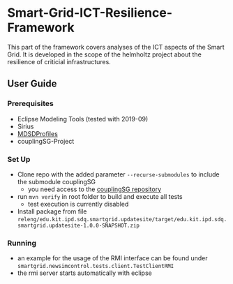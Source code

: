 # Smart-Grid-ICT-Resilience-Framework
This part of the framework covers analyses of the ICT aspects of the Smart Grid. It is developed in the scope of the helmholtz project about the resilience of criticial infrastructures.

## User Guide

### Prerequisites
* Eclipse Modeling Tools (tested with 2019-09)
* Sirius
* [MDSDProfiles](https://sdqweb.ipd.kit.edu/wiki/MDSDProfiles)
* couplingSG-Project


### Set Up
* Clone repo with the added parameter `--recurse-submodules` to include the submodule couplingSG
    * you need access to the [couplingSG repository](https://git.scc.kit.edu/hgf-sg-coupling/couplingSG)
* run `mvn verify` in root folder to build and execute all tests 
    * test execution is currently disabled
* Install package from file `releng/edu.kit.ipd.sdq.smartgrid.updatesite/target/edu.kit.ipd.sdq.smartgrid.updatesite-1.0.0-SNAPSHOT.zip`

### Running
* an example for the usage of the RMI interface can be found under `smartgrid.newsimcontrol.tests.client.TestClientRMI`
* the rmi server starts automatically with eclipse
